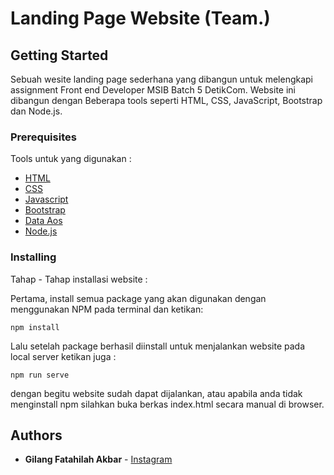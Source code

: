 # Landing Page Website (Team.)

## Getting Started

Sebuah wesite landing page sederhana yang dibangun untuk melengkapi assignment Front end Developer MSIB Batch 5 DetikCom. Website ini dibangun dengan Beberapa tools seperti HTML, CSS, JavaScript, Bootstrap dan Node.js.

### Prerequisites

Tools untuk yang digunakan :

- [HTML](https://developer.mozilla.org/en-US/docs/Web/HTML)
- [CSS](https://developer.mozilla.org/en-US/docs/Web/css)
- [Javascript](https://developer.mozilla.org/en-US/docs/Web/JavaScript)
- [Bootstrap](https://getbootstrap.com/)
- [Data Aos](https://michalsnik.github.io/aos/)
- [Node.js](https://nodejs.org/it/docs)

### Installing

Tahap - Tahap installasi website :

Pertama, install semua package yang akan digunakan dengan menggunakan NPM pada terminal dan ketikan:

    npm install

Lalu setelah package berhasil diinstall untuk menjalankan website pada local server ketikan juga :

    npm run serve

dengan begitu website sudah dapat dijalankan, atau apabila anda tidak menginstall npm silahkan buka berkas index.html secara manual di browser.

## Authors

- **Gilang Fatahilah Akbar** -
  [Instagram](https://instagram.com/gilanqf)
